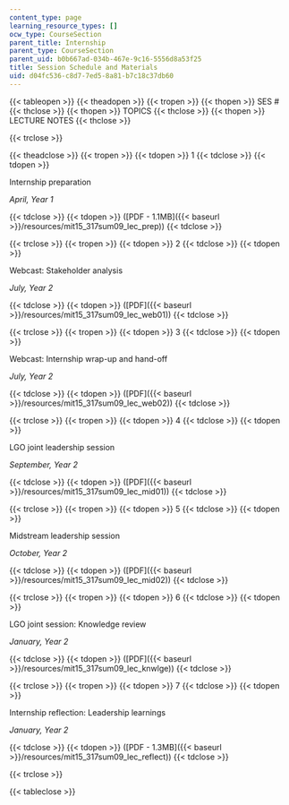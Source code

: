 ```yaml
---
content_type: page
learning_resource_types: []
ocw_type: CourseSection
parent_title: Internship
parent_type: CourseSection
parent_uid: b0b667ad-034b-467e-9c16-5556d8a53f25
title: Session Schedule and Materials
uid: d04fc536-c8d7-7ed5-8a81-b7c18c37db60
---
```


{{< tableopen >}}
{{< theadopen >}}
{{< tropen >}}
{{< thopen >}}
SES #
{{< thclose >}}
{{< thopen >}}
TOPICS
{{< thclose >}}
{{< thopen >}}
LECTURE NOTES
{{< thclose >}}

{{< trclose >}}

{{< theadclose >}}
{{< tropen >}}
{{< tdopen >}}
1
{{< tdclose >}}
{{< tdopen >}}


Internship preparation

_April, Year 1_


{{< tdclose >}}
{{< tdopen >}}
([PDF - 1.1MB]({{< baseurl >}}/resources/mit15_317sum09_lec_prep))
{{< tdclose >}}

{{< trclose >}}
{{< tropen >}}
{{< tdopen >}}
2
{{< tdclose >}}
{{< tdopen >}}


Webcast: Stakeholder analysis

_July, Year 2_


{{< tdclose >}}
{{< tdopen >}}
([PDF]({{< baseurl >}}/resources/mit15_317sum09_lec_web01))
{{< tdclose >}}

{{< trclose >}}
{{< tropen >}}
{{< tdopen >}}
3
{{< tdclose >}}
{{< tdopen >}}


Webcast: Internship wrap-up and hand-off

_July, Year 2_


{{< tdclose >}}
{{< tdopen >}}
([PDF]({{< baseurl >}}/resources/mit15_317sum09_lec_web02))
{{< tdclose >}}

{{< trclose >}}
{{< tropen >}}
{{< tdopen >}}
4
{{< tdclose >}}
{{< tdopen >}}


LGO joint leadership session

_September, Year 2_


{{< tdclose >}}
{{< tdopen >}}
([PDF]({{< baseurl >}}/resources/mit15_317sum09_lec_mid01))
{{< tdclose >}}

{{< trclose >}}
{{< tropen >}}
{{< tdopen >}}
5
{{< tdclose >}}
{{< tdopen >}}


Midstream leadership session

_October, Year 2_


{{< tdclose >}}
{{< tdopen >}}
([PDF]({{< baseurl >}}/resources/mit15_317sum09_lec_mid02))
{{< tdclose >}}

{{< trclose >}}
{{< tropen >}}
{{< tdopen >}}
6
{{< tdclose >}}
{{< tdopen >}}


LGO joint session: Knowledge review

_January, Year 2_


{{< tdclose >}}
{{< tdopen >}}
([PDF]({{< baseurl >}}/resources/mit15_317sum09_lec_knwlge))
{{< tdclose >}}

{{< trclose >}}
{{< tropen >}}
{{< tdopen >}}
7
{{< tdclose >}}
{{< tdopen >}}


Internship reflection: Leadership learnings

_January, Year 2_


{{< tdclose >}}
{{< tdopen >}}
([PDF - 1.3MB]({{< baseurl >}}/resources/mit15_317sum09_lec_reflect))
{{< tdclose >}}

{{< trclose >}}

{{< tableclose >}}